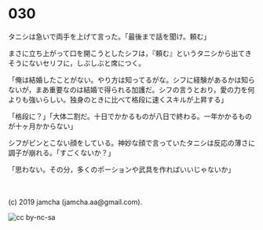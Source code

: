 

# 030

タニシは急いで両手を上げて言った。「最後まで話を聞け。頼む」

まさに立ち上がって口を開こうとしたシフは，『頼む』というタニシから出てきそうにないセリフに，しぶしぶと席につく。

「俺は結婚したことがない。やり方は知ってるがな。シフに経験があるかは知らないが，まあ重要なのは結婚で得られる加護だ。シフの言うとおり，愛の力を何よりも強いらしい。独身のときに比べて格段に速くスキルが上昇する」

「格段に？」「大体二割だ。十日でかかるものが八日で終わる。一年かかるものが十ヶ月かからない」

シフがピンとこない顔をしている。神妙な顔で言っていたタニシは反応の薄さに調子が崩れる。「すごくないか？」

「思わない。その分，多くのポーションや武具を作ればいいじゃないか」

<br>
<br>
(c) 2019 jamcha (jamcha.aa@gmail.com).

![cc by-nc-sa](https://i.creativecommons.org/l/by-nc-sa/4.0/88x31.png)

